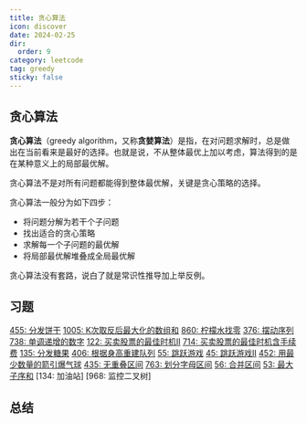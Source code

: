 ```yaml
---
title: 贪心算法
icon: discover
date: 2024-02-25
dir:
  order: 9
category: leetcode
tag: greedy
sticky: false
---
```


## 贪心算法
**贪心算法**（greedy algorithm，又称**贪婪算法**）是指，在对问题求解时，总是做出在当前看来是最好的选择。也就是说，不从整体最优上加以考虑，算法得到的是在某种意义上的局部最优解。

贪心算法不是对所有问题都能得到整体最优解，关键是贪心策略的选择。

贪心算法一般分为如下四步：
- 将问题分解为若干个子问题
- 找出适合的贪心策略
- 求解每一个子问题的最优解
- 将局部最优解堆叠成全局最优解

贪心算法没有套路，说白了就是常识性推导加上举反例。

## 习题
[455: 分发饼干](455_assign_cookies.md)
[1005: K次取反后最大化的数组和](1005_maximize_sum_of_array_after_k_negations.md)
[860: 柠檬水找零](860_lemonade_change.md)
[376: 摆动序列](376_wiggle_subsequence.md)
[738: 单调递增的数字](738_monotone_increasing_digits.md)
[122: 买卖股票的最佳时机II](122_best_time_to_buy_and_sell_stock_ii.md)
[714: 买卖股票的最佳时机含手续费](714_best_time_to_buy_and_sell_stock_with_transaction_fee.md)
[135: 分发糖果](135_candy.md)
[406: 根据身高重建队列](406_queue_reconstruction_by_height.md)
[55: 跳跃游戏](55_jump_game.md)
[45: 跳跃游戏II](45_jump_game_ii.md)
[452: 用最少数量的箭引爆气球](452_minimum_number_of_arrows_to_burst_balloons.md)
[435: 无重叠区间](435_non_overlapping_intervals.md)
[763: 划分字母区间](763_partition_labels.md)
[56: 合并区间](56_merge_intervals.md)
[53: 最大子序和](53_maximum_subarray.md)
[134: 加油站]
[968: 监控二叉树]

## 总结